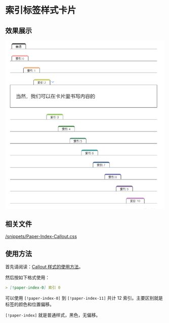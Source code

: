 # 索引标签样式卡片

## 效果展示

![Paper-Index-Callout](assets/img/Paper-Index-Callout/IMG-Paper-Index-Callout-20240714124636355.png)

## 相关文件

 [/snippets/Paper-Index-Callout.css](assets/img/Paper-Index-Callout/IMG-Paper-Index-Callout-20240714124636523.css)

## 使用方法

首先请阅读：[Callout 样式的使用方法](../Usages/How-to-Use-Callout.md)。

然后按如下格式使用：

```markdown
> [!paper-index-0] 索引 0
```

可以使用 `[!paper-index-0]` 到 `[!paper-index-11]` 共计 12 索引。主要区别就是标签的颜色和位置偏移。

`[!paper-index]` 就是普通样式，黑色，无偏移。